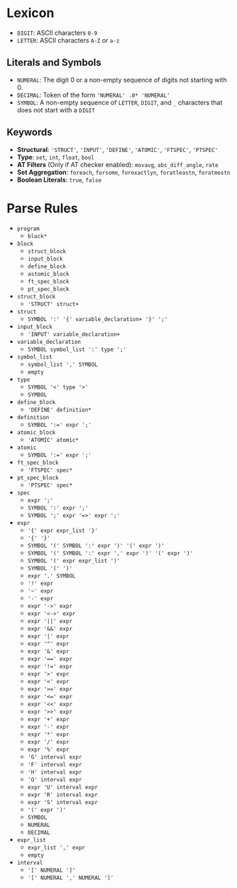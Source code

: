 # Lexicon

- `DIGIT`: ASCII characters `0-9`
- `LETTER`: ASCII characters `A-Z` or `a-z` 

## Literals and Symbols 
- `NUMERAL`: The digit 0 or a non-empty sequence of digits not starting with 0.
- `DECIMAL`: Token of the form `'NUMERAL' .0* 'NUMERAL'`
- `SYMBOL`: A non-empty sequence of `LETTER`, `DIGIT`, and `_` characters that does not start with a `DIGIT` 

## Keywords
- **Structural**: `'STRUCT'`, `'INPUT'`, `'DEFINE'`, `'ATOMIC'`, `'FTSPEC'`, `'PTSPEC'`
- **Type**: `set`, `int`, `float`, `bool`
- **AT Filters** (Only if AT checker enabled): `movavg`, `abs_diff_angle`, `rate`
- **Set Aggregation**: `foreach`, `forsome`, `forexactlyn`, `foratleastn`, `foratmostn`
- **Boolean Literals**: `true`, `false`

# Parse Rules
- `program`
    - `block*`
- `block` 
    - `struct_block`
    - `input_block`
    - `define_block`
    - `astomic_block`
    - `ft_spec_block`
    - `pt_spec_block`
- `struct_block`
    - `'STRUCT' struct+`
- `struct`
    - `SYMBOL ':' '{' variable_declaration+ '}' ';'`
- `input_block`
    - `'INPUT' variable_declaration+`
- `variable_declaration`
    - `SYMBOL symbol_list ':' type ';'`
- `symbol_list`
    - `symbol_list ',' SYMBOL`
    - `empty`
- `type`
    - `SYMBOL '<' type '>'`
    - `SYMBOL`
- `define_block`
    - `'DEFINE' definition*`
- `definition`
    - `SYMBOL ':=' expr ';'`
- `atomic_block`
    - `'ATOMIC' atomic*`
- `atomic`
    - `SYMBOL ':=' expr ';'`
- `ft_spec_block`
    - `'FTSPEC' spec*`
- `pt_spec_block`
    - `'PTSPEC' spec*`
- `spec`
    - `expr ';'`
    - `SYMBOL ':' expr ';'`
    - `SYMBOL ';' expr '=>' expr ';'`
- `expr`
    - `'{' expr expr_list '}'`
    - `'{' '}'`
    - `SYMBOL '(' SYMBOL ':' expr ')' '(' expr ')'`
    - `SYMBOL '(' SYMBOL ':' expr ',' expr ')' '(' expr ')'`
    - `SYMBOL '(' expr expr_list ')'`
    - `SYMBOL '(' ')'`
    - `expr '.' SYMBOL`
    - `'!' expr`
    - `'~' expr`
    - `'-' expr`
    - `expr '->' expr`
    - `expr '<->' expr`
    - `expr '||' expr`
    - `expr '&&' expr`
    - `expr '|' expr`
    - `expr '^' expr`
    - `expr '&' expr`
    - `expr '==' expr`
    - `expr '!=' expr`
    - `expr '>' expr`
    - `expr '<' expr`
    - `expr '>=' expr`
    - `expr '<=' expr`
    - `expr '<<' expr`
    - `expr '>>' expr`
    - `expr '+' expr`
    - `expr '-' expr`
    - `expr '*' expr`
    - `expr '/' expr`
    - `expr '%' expr`
    - `'G' interval expr`
    - `'F' interval expr`
    - `'H' interval expr`
    - `'O' interval expr`
    - `expr 'U' interval expr`
    - `expr 'R' interval expr`
    - `expr 'S' interval expr`
    - `'(' expr ')'`
    - `SYMBOL`
    - `NUMERAL`
    - `DECIMAL`
- `expr_list`
    - `expr_list ',' expr`
    - `empty`
- `interval`
    - `'[' NUMERAL ']'`
    - `'[' NUMERAL ',' NUMERAL ']'`